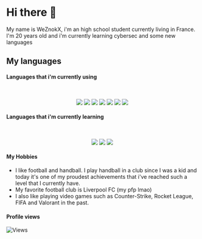 # Hi there 👋

My name is WeZnokX, i'm an high school student currently living in France. I'm 20 years old and i'm currently learning cybersec and some new languages

## My languages

#### Languages that i'm currently using
<br>
<p>
  <div align="center">
      <img src="https://img.shields.io/badge/javascript-%23323330.svg?style=for-the-badge&logo=javascript&logoColor=%23F7DF1E">
      <img src="https://img.shields.io/badge/node.js-6DA55F?style=for-the-badge&logo=node.js&logoColor=white">
      <img src="https://img.shields.io/badge/python-3670A0?style=for-the-badge&logo=python&logoColor=ffdd54">
      <img src="https://img.shields.io/badge/Java-ED8B00?style=for-the-badge&logo=openjdk&logoColor=white">
      <img src="https://img.shields.io/badge/HTML5-e34c26?style=for-the-badge&logo=html5&logoColor=white">
      <img src="https://img.shields.io/badge/CSS3-1572B6?style=for-the-badge&logo=css3&logoColor=white">
      <img src="https://img.shields.io/badge/php-%23777BB4.svg?style=for-the-badge&logo=php&logoColor=white">
  </div>
</p>

#### Languages that i'm currently learning
<br>
<p>
  <div align="center">
      <img src="https://img.shields.io/badge/c++-%2300599C.svg?style=for-the-badge&logo=c%2B%2B&logoColor=white">
      <img src="https://img.shields.io/badge/c%23-%23239120.svg?style=for-the-badge&logo=c-sharp&logoColor=white">
      <img src="https://img.shields.io/badge/typescript-%23007ACC.svg?style=for-the-badge&logo=typescript&logoColor=white">
  </div>
</p>

#### My Hobbies

- I like football and handball. I play handball in a club since I was a kid and today it's one of my proudest achievements that i've reached such a level that I currently have.
- My favorite football club is Liverpool FC (my pfp lmao) 
- I also like playing video games such as Counter-Strike, Rocket League, FIFA and Valorant in the past.

#### Profile views
![Views](https://komarev.com/ghpvc/?username=WeZnokX)
